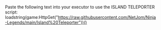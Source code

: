 Paste the following text into your executor to use the ISLAND TELEPORTER script: loadstring(game:HttpGet("https://raw.githubusercontent.com/NetJom/Ninja-Legends/main/Island%20Teleporter"))()
